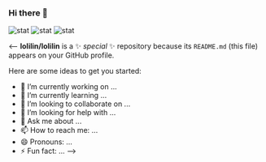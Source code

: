 ### Hi there 👋
![stat](https://github-readme-stats.vercel.app/api?username=lolilin&show_icons=true&bg_color=white&text_color='#e688ac'&title_color='#e688ac'&locale=cn)
![stat](https://github-readme-stats.vercel.app/api?username=lolilin&show_icons=true&theme=buefy)
![stat](https://github-readme-stats.vercel.app/api/top-langs/?username=lolilin&theme=buefy&hide=ren%27py%2chtml&layout=compact)

<--
**lolilin/lolilin** is a ✨ _special_ ✨ repository because its `README.md` (this file) appears on your GitHub profile.

Here are some ideas to get you started:

- 🔭 I’m currently working on ...
- 🌱 I’m currently learning ...
- 👯 I’m looking to collaborate on ...
- 🤔 I’m looking for help with ...
- 💬 Ask me about ...
- 📫 How to reach me: ...
- 😄 Pronouns: ...
- ⚡ Fun fact: ...
-->
